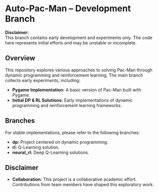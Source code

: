 # Auto-Pac-Man – Development Branch

**Disclaimer:**  
This branch contains early development and experiments only. The code here represents initial efforts and may be unstable or incomplete.

## Overview

This repository explores various approaches to solving Pac-Man through dynamic programming and reinforcement learning. The main branch collects early experiments, including:
- **Pygame Implementation:** A basic version of Pac-Man built with Pygame.
- **Initial DP & RL Solutions:** Early implementations of dynamic programming and reinforcement learning frameworks.

## Branches

For stable implementations, please refer to the following branches:
- **dp:** Project centered on dynamic programming.
- **rl:** Q-Learning solution.
- **neural_rl:** Deep Q-Learning solutions.

## Disclaimer
- **Collaboration:** This project is a collaborative academic effort. Contributions from team members have shaped this exploratory work.
